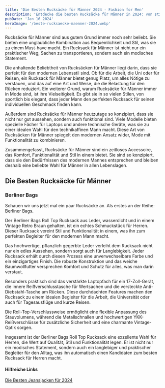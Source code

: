 ```yaml
---
title: 'Die Besten Rucksäcke für Männer 2024 - Fashion for Men'
description: 'Entdecke die besten Rucksäcke für Männer in 2024: von stilvollen Ledertaschen bis zu robusten Outdoor-Modellen. Finde den perfekten Rucksack, der Stil, Komfort und Funktionalität vereint.'
pubDate: 'Jan 16 2024'
heroImage: '/beste-rucksaecke-maenner-2024.webp'
---
```


Rucksäcke für Männer sind aus gutem Grund immer noch sehr beliebt. Sie bieten eine unglaubliche Kombination aus Bequemlichkeit und Stil, was sie zu einem Must-have macht. Ein Rucksack für Männer ist nicht nur ein praktischer Weg, Sachen zu transportieren, sondern auch ein modisches Statement.

Die anhaltende Beliebtheit von Rucksäcken für Männer liegt darin, dass sie perfekt für den modernen Lebensstil sind. Ob für die Arbeit, die Uni oder für Reisen, ein Rucksack für Männer bietet genug Platz, um alles Nötige zu verstauen, und das auf eine Art und Weise, die die Belastung für den Rücken reduziert. Ein weiterer Grund, warum Rucksäcke für Männer immer in Mode sind, ist ihre Vielseitigkeit. Es gibt sie in so vielen Stilen, von sportlich bis elegant, dass jeder Mann den perfekten Rucksack für seinen individuellen Geschmack finden kann.

Außerdem sind Rucksäcke für Männer heutzutage so konzipiert, dass sie nicht nur gut aussehen, sondern auch funktional sind. Viele Modelle bieten spezielle Fächer für Laptops und andere technische Geräte, was sie zu einer idealen Wahl für den technikaffinen Mann macht. Diese Art von Rucksäcken für Männer spiegelt den modernen Ansatz wider, Mode mit Funktionalität zu kombinieren.

Zusammengefasst, Rucksäcke für Männer sind ein zeitloses Accessoire, das Komfort, Funktionalität und Stil in einem bietet. Sie sind so konzipiert, dass sie den Bedürfnissen des modernen Mannes entsprechen und bleiben deshalb eine beliebte Wahl für Männer in allen Lebenslagen.

## Die Besten Rucksäcke für Männer

### Berliner Bags

Schauen wir uns jetzt mal ein paar Rucksäcke an. Als erstes an der Reihe: Berliner Bags.

Der Berliner Bags Roll Top Rucksack aus Leder, wasserdicht und in einem Vintage Retro Braun gehalten, ist ein echtes Schmuckstück für Herren. Dieser Rucksack vereint Stil und Funktionalität in einem, was ihn zum perfekten Begleiter für den modernen Mann macht.

Das hochwertige, pflanzlich gegerbte Leder verleiht dem Rucksack nicht nur ein edles Aussehen, sondern sorgt auch für Langlebigkeit. Jeder Rucksack erhält durch diesen Prozess eine unverwechselbare Farbe und ein einzigartiges Finish. Die robuste Konstruktion und das weiche Baumwollfutter versprechen Komfort und Schutz für alles, was man darin verstaut.

Besonders praktisch sind das verstärkte Laptopfach für ein 17-Zoll-Gerät, die innere Reißverschlusstasche für Wertsachen und die versteckte Anti-Diebstahl-Tasche am Rücken. Diese durchdachten Features machen den Rucksack zu einem idealen Begleiter für die Arbeit, die Universität oder auch für Tagesausflüge und kurze Reisen.

Die Roll-Top-Verschlussweise ermöglicht eine flexible Anpassung des Stauvolumens, während die Metallschnallen und hochwertigen YKK-Reißverschlüsse für zusätzliche Sicherheit und eine charmante Vintage-Optik sorgen. 

Insgesamt ist der Berliner Bags Roll Top Rucksack eine exzellente Wahl für Herren, die Wert auf Qualität, Stil und Funktionalität legen. Er ist nicht nur ein modisches Statement, sondern auch ein langlebiger und praktischer Begleiter für den Alltag, was ihn automatisch einen Kandidaten zum besten Rucksack für Herren macht.




#### Hilfreiche Links

[Die Besten Jeansjacken für 2024](../besten-jeansjacken)
